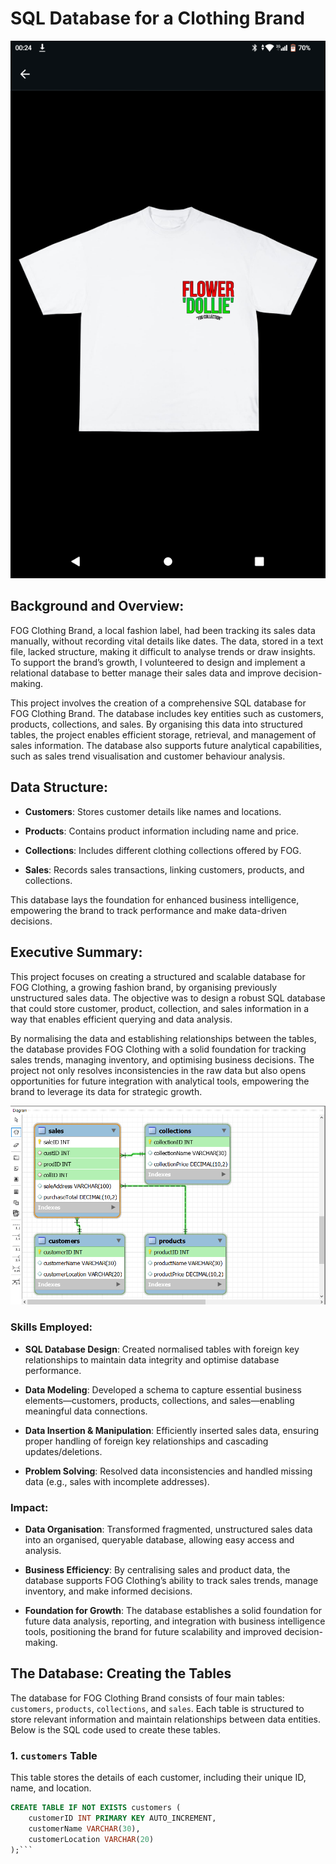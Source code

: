 # SQL Database for a Clothing Brand

<p align="center">
<img src="fogtee.png">
</p>

## Background and Overview:

FOG Clothing Brand, a local fashion label, had been tracking its sales data manually, without recording vital details like dates. The data, stored in a text file, lacked structure, making it difficult to analyse trends or draw insights. To support the brand’s growth, I volunteered to design and implement a relational database to better manage their sales data and improve decision-making.

This project involves the creation of a comprehensive SQL database for FOG Clothing Brand. The database includes key entities such as customers, products, collections, and sales. By organising this data into structured tables, the project enables efficient storage, retrieval, and management of sales information. The database also supports future analytical capabilities, such as sales trend visualisation and customer behaviour analysis.

## Data Structure:

- **Customers**: Stores customer details like names and locations.

- **Products**: Contains product information including name and price.

- **Collections**: Includes different clothing collections offered by FOG.

- **Sales**: Records sales transactions, linking customers, products, and collections.


This database lays the foundation for enhanced business intelligence, empowering the brand to track performance and make data-driven decisions.

## Executive Summary:

This project focuses on creating a structured and scalable database for FOG Clothing, a growing fashion brand, by organising previously unstructured sales data. The objective was to design a robust SQL database that could store customer, product, collection, and sales information in a way that enables efficient querying and data analysis.

By normalising the data and establishing relationships between the tables, the database provides FOG Clothing with a solid foundation for tracking sales trends, managing inventory, and optimising business decisions. The project not only resolves inconsistencies in the raw data but also opens opportunities for future integration with analytical tools, empowering the brand to leverage its data for strategic growth.


<p align="center">
<img src="Sales ERD.png">
</p>

### Skills Employed:

- **SQL Database Design**: Created normalised tables with foreign key relationships to maintain data integrity and optimise database performance.

- **Data Modeling**: Developed a schema to capture essential business elements—customers, products, collections, and sales—enabling meaningful data connections.

- **Data Insertion & Manipulation**: Efficiently inserted sales data, ensuring proper handling of foreign key relationships and cascading updates/deletions.

- **Problem Solving**: Resolved data inconsistencies and handled missing data (e.g., sales with incomplete addresses).

### Impact:

- **Data Organisation**: Transformed fragmented, unstructured sales data into an organised, queryable database, allowing easy access and analysis.

- **Business Efficiency**: By centralising sales and product data, the database supports FOG Clothing’s ability to track sales trends, manage inventory, and make informed decisions.

- **Foundation for Growth**: The database establishes a solid foundation for future data analysis, reporting, and integration with business intelligence tools, positioning the brand for future scalability and improved decision-making.

## The Database: Creating the Tables

The database for FOG Clothing Brand consists of four main tables: `customers`, `products`, `collections`, and `sales`. Each table is structured to store relevant information and maintain relationships between data entities. Below is the SQL code used to create these tables.

### 1. `customers` Table

This table stores the details of each customer, including their unique ID, name, and location.

```sql
CREATE TABLE IF NOT EXISTS customers (
    customerID INT PRIMARY KEY AUTO_INCREMENT,
    customerName VARCHAR(30),
    customerLocation VARCHAR(20)
);```

